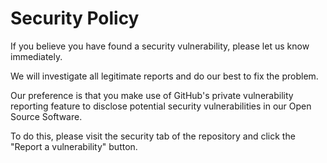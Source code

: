 # Security Policy

If you believe you have found a security vulnerability, please let us know immediately.

We will investigate all legitimate reports and do our best to fix the problem.

Our preference is that you make use of GitHub's private vulnerability reporting feature to disclose potential security vulnerabilities in our Open Source Software. 

To do this, please visit the security tab of the repository and click the "Report a vulnerability" button.
